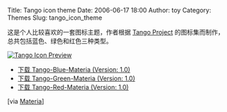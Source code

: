 Title: Tango icon theme
Date: 2006-06-17 18:00
Author: toy
Category: Themes
Slug: tango_icon_theme

这是个人比较喜欢的一套图标主题，作者根据 [Tango
Project](http://tango-project.org)
的图标集而制作，总共包括蓝色、绿色和红色三种类型。

[![Tango Icon
Preview](http://static.flickr.com/73/168788007_667602b462_m.jpg)](http://www.flickr.com/photos/xxd/168788007/ "Photo Sharing")

- [下载 Tango-Blue-Materia (Version:
1.0)](http://materia.infinitiv.it/download/Tango-Blue-Materia.tar.bz2)  
- [下载 Tango-Green-Materia (Version:
1.0)](http://materia.infinitiv.it/download/Tango-Green-Materia.tar.bz2)  
- [下载 Tango-Red-Materia (Version:
1.0)](http://materia.infinitiv.it/download/Tango-Red-Materia.tar.bz2)

[via [Materia](http://materia.infinitiv.it)]
